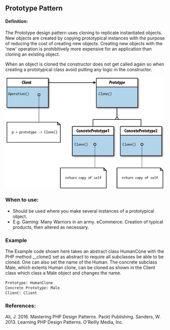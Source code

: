 ## Prototype Pattern
#### Definition:
The Prototype design pattern uses cloning to replicate instantiated objects.
New objects are created by copying prototypical instances with the purpose of 
reducing the cost of creating new objects. Creating new objects with the 'new'
operation is prohibitively more expensive for an application than cloning an
existing object. 

When an object is cloned the constructor does not get called again so when
creating a prototypical class avoid putting any logic in the constructor.

![alt text](https://github.com/andrewdallow/DesignPatterns/blob/master/Prototype/prototype.png)


### When to use:
* Should be used where you make several instances of a prototypical object.
* E.g. Gaming: Many Warriors in an army. eCommerce: Creation of typical 
products, then altered as necessary. 

### Example 
The Example code shown here takes an abstract class HumanCone with the PHP method
__clone() set as abstract to require all subclasses be able to be cloned. One
can also set the name of the Human.
The concrete subclass Male, which extents Human clone, can be cloned as shown in
the Client class which class a Male object and changes the name. 

    Prototype: HumanClone
    Concrete Prototype: Male
    Client: Client
    
### References:
Ali, J. 2016. Mastering PHP Design Patterns. Packt Publishing.
Sanders, W. 2013. Learning PHP Design Patterns. O'Reilly Media, Inc.